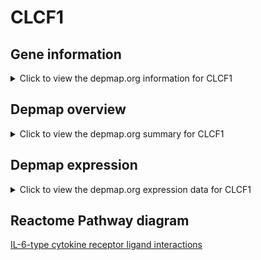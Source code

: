 <h1>CLCF1</h1>

<h2>Gene information</h2>
<details>
  <summary>Click to view the depmap.org information for CLCF1</summary>
  <iframe src="https://depmap.org/portal/gene/CLCF1?tab=about" style="border:none;width:100%;height:800px"></iframe>
</details>

<h2>Depmap overview</h2>
<details>
  <summary>Click to view the depmap.org summary for CLCF1</summary>
  <iframe src="https://depmap.org/portal/gene/CLCF1?tab=overview" style="border:none;width:100%;height:800px"></iframe>
</details>

<h2>Depmap expression</h2>
<details>
  <summary>Click to view the depmap.org expression data for CLCF1</summary>
  <iframe src="https://depmap.org/portal/gene/CLCF1?tab=characterization" style="border:none;width:100%;height:800px"></iframe>
</details>



<h2>Reactome Pathway diagram</h2>
<a href="https://reactome.org/PathwayBrowser/#/R-HSA-6788467" target="_BLANK">IL-6-type cytokine receptor ligand interactions</a>



